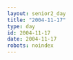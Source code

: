 ```yaml
---
layout: senior2_day
title: "2004-11-17"
type: day
id: 2004-11-17
date: 2004-11-17
robots: noindex
---
```


